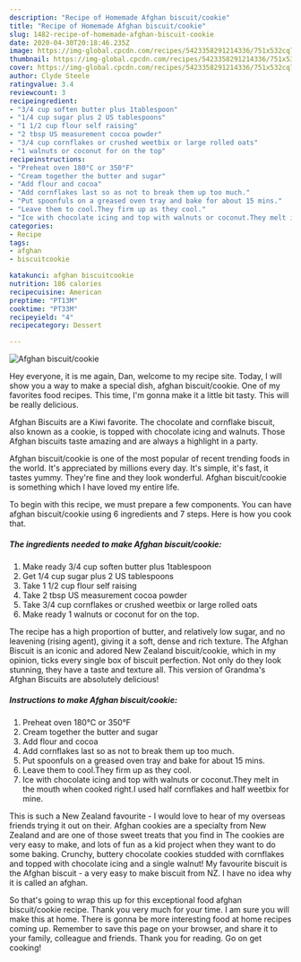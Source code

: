 ```yaml
---
description: "Recipe of Homemade Afghan biscuit/cookie"
title: "Recipe of Homemade Afghan biscuit/cookie"
slug: 1482-recipe-of-homemade-afghan-biscuit-cookie
date: 2020-04-30T20:18:46.235Z
image: https://img-global.cpcdn.com/recipes/5423358291214336/751x532cq70/afghan-biscuitcookie-recipe-main-photo.jpg
thumbnail: https://img-global.cpcdn.com/recipes/5423358291214336/751x532cq70/afghan-biscuitcookie-recipe-main-photo.jpg
cover: https://img-global.cpcdn.com/recipes/5423358291214336/751x532cq70/afghan-biscuitcookie-recipe-main-photo.jpg
author: Clyde Steele
ratingvalue: 3.4
reviewcount: 3
recipeingredient:
- "3/4 cup soften butter plus 1tablespoon"
- "1/4 cup sugar plus 2 US tablespoons"
- "1 1/2 cup flour self raising"
- "2 tbsp US measurement cocoa powder"
- "3/4 cup cornflakes or crushed weetbix or large rolled oats"
- "1 walnuts or coconut for on the top"
recipeinstructions:
- "Preheat oven 180°C or 350°F"
- "Cream together the butter and sugar"
- "Add flour and cocoa"
- "Add cornflakes last so as not to break them up too much."
- "Put spoonfuls on a greased oven tray and bake for about 15 mins."
- "Leave them to cool.They firm up as they cool."
- "Ice with chocolate icing and top with walnuts or coconut.They melt in the mouth when cooked right.I used half cornflakes and half weetbix for mine."
categories:
- Recipe
tags:
- afghan
- biscuitcookie

katakunci: afghan biscuitcookie 
nutrition: 186 calories
recipecuisine: American
preptime: "PT13M"
cooktime: "PT33M"
recipeyield: "4"
recipecategory: Dessert

---
```



![Afghan biscuit/cookie](https://img-global.cpcdn.com/recipes/5423358291214336/751x532cq70/afghan-biscuitcookie-recipe-main-photo.jpg)

Hey everyone, it is me again, Dan, welcome to my recipe site. Today, I will show you a way to make a special dish, afghan biscuit/cookie. One of my favorites food recipes. This time, I'm gonna make it a little bit tasty. This will be really delicious.

Afghan Biscuits are a Kiwi favorite. The chocolate and cornflake biscuit, also known as a cookie, is topped with chocolate icing and walnuts. Those Afghan biscuits taste amazing and are always a highlight in a party.

Afghan biscuit/cookie is one of the most popular of recent trending foods in the world. It's appreciated by millions every day. It's simple, it's fast, it tastes yummy. They're fine and they look wonderful. Afghan biscuit/cookie is something which I have loved my entire life.


To begin with this recipe, we must prepare a few components. You can have afghan biscuit/cookie using 6 ingredients and 7 steps. Here is how you cook that.

<!--inarticleads1-->

##### The ingredients needed to make Afghan biscuit/cookie:

1. Make ready 3/4 cup soften butter plus 1tablespoon
1. Get 1/4 cup sugar plus 2 US tablespoons
1. Take 1 1/2 cup flour self raising
1. Take 2 tbsp US measurement cocoa powder
1. Take 3/4 cup cornflakes or crushed weetbix or large rolled oats
1. Make ready 1 walnuts or coconut for on the top.


The recipe has a high proportion of butter, and relatively low sugar, and no leavening (rising agent), giving it a soft, dense and rich texture. The Afghan Biscuit is an iconic and adored New Zealand biscuit/cookie, which in my opinion, ticks every single box of biscuit perfection. Not only do they look stunning, they have a taste and texture all. This version of Grandma&#39;s Afghan Biscuits are absolutely delicious! 

<!--inarticleads2-->

##### Instructions to make Afghan biscuit/cookie:

1. Preheat oven 180°C or 350°F
1. Cream together the butter and sugar
1. Add flour and cocoa
1. Add cornflakes last so as not to break them up too much.
1. Put spoonfuls on a greased oven tray and bake for about 15 mins.
1. Leave them to cool.They firm up as they cool.
1. Ice with chocolate icing and top with walnuts or coconut.They melt in the mouth when cooked right.I used half cornflakes and half weetbix for mine.


This is such a New Zealand favourite - I would love to hear of my overseas friends trying it out on their. Afghan cookies are a specialty from New Zealand and are one of those sweet treats that you find in The cookies are very easy to make, and lots of fun as a kid project when they want to do some baking. Crunchy, buttery chocolate cookies studded with cornflakes and topped with chocolate icing and a single walnut! My favourite biscuit is the Afghan biscuit - a very easy to make biscuit from NZ. I have no idea why it is called an afghan. 

So that's going to wrap this up for this exceptional food afghan biscuit/cookie recipe. Thank you very much for your time. I am sure you will make this at home. There is gonna be more interesting food at home recipes coming up. Remember to save this page on your browser, and share it to your family, colleague and friends. Thank you for reading. Go on get cooking!
